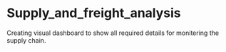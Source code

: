 # Supply_and_freight_analysis
Creating visual dashboard to show all required details for monitering the supply chain.


